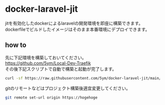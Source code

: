 # docker-laravel-jit

jitを有効化したdockerによるlaravelの開発環境を即座に構築できます。  
dockerfileでビルドしたイメージはそのまま本番環境にデプロイできます。

## how to

先に下記環境を構築しておいてください。  
<https://github.com/5ym/Local-Dev-Traefik>  
その後下記スクリプトで自動で構築と起動が完了します。

```sh
curl -sf https://raw.githubusercontent.com/5ym/docker-laravel-jit/main/init.sh | sh -s
```

gitのリモートなどはプロジェクト構築後適宜変更してください。

```sh
git remote set-url origin https://hogehoge
```